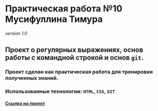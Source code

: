 # Практическая работа №10 Мусифуллина Тимура
###### version 1.0
## Проект о регулярных выражениях, основ работы с командной строкой и основ `git`.
### Проект сделан как практическая работа для тренировки полученных знаний.
### Использованные технологии: `HTML`, `CSS`, `GIT`
#### [Ссылка на проект](https://tim-musifullin.github.io/)
